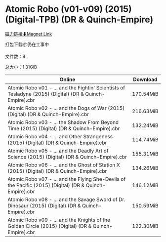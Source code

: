 # Atomic Robo (v01-v09) (2015) (Digital-TPB) (DR & Quinch-Empire)

[磁力链接⬇Magnet Link](magnet:?xt=urn:btih:c341fb2e426fb534d8418dc38c8ba2d13f3847a2&dn=Atomic%20Robo%20%28v01-v09%29%20%282015%29%20%28Digital-TPB%29%20%28DR%20%26%20Quinch-Empire%29)

打包下载📦仍在工事中

文件数：9

总大小：1.31GiB

Online | Download
--- | ---
Atomic Robo v01 - ... and the Fightin' Scientists of Tesladyne (2015) (Digital) (DR & Quinch-Empire).cbr | 170.54MiB
Atomic Robo v02 - ... and the Dogs of War (2015) (Digital) (DR & Quinch-Empire).cbr | 216.63MiB
Atomic Robo v03 - ... the Shadow From Beyond Time (2015) (Digital) (DR & Quinch-Empire).cbr | 132.24MiB
Atomic Robo v04 - ... and Other Strangeness (2015) (Digital) (DR & Quinch-Empire).cbr | 114.74MiB
Atomic Robo v05 - ... and the Deadly Art of Science (2015) (Digital) (DR & Quinch-Empire).cbr | 155.31MiB
Atomic Robo v06 - ... and the Ghost of Station X (2015) (Digital) (DR & Quinch-Empire).cbr | 134.26MiB
Atomic Robo v07 - ... and the Flying She-Devils of the Pacific (2015) (Digital) (DR & Quinch-Empire).cbr | 146.12MiB
Atomic Robo v08 - ... and the Savage Sword of Dr. Dinosaur (2015) (Digital) (DR & Quinch-Empire).cbr | 150.59MiB
Atomic Robo v09 - ... and the Knights of the Golden Circle (2015) (Digital) (DR & Quinch-Empire).cbr | 122.30MiB